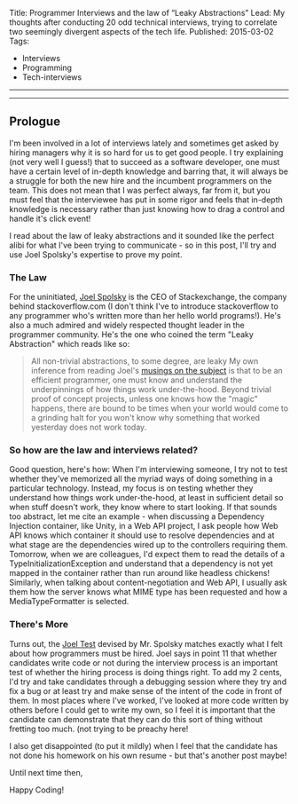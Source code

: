 Title: Programmer Interviews and the law of “Leaky Abstractions”
Lead: My thoughts after conducting 20 odd technical interviews, trying to correlate two seemingly divergent aspects of the tech life.
Published: 2015-03-02
Tags: 
- Interviews
- Programming
- Tech-interviews

---

---

## Prologue

I'm been involved in a lot of interviews lately and sometimes get asked by hiring managers why it is so hard for us to get good people. I try explaining (not very well I guess!) that to succeed as a software developer, one must have a certain level of in-depth knowledge and barring that, it will always be a struggle for both the new hire and the incumbent programmers on the team. This does not mean that I was perfect always, far from it, but you must feel that the interviewee has put in some rigor and feels that in-depth knowledge is necessary rather than just knowing how to drag a control and handle it's click event!

I read about the law of leaky abstractions and it sounded like the perfect alibi for what I've been trying to communicate - so in this post, I'll try and use Joel Spolsky's expertise to prove my point.

### The Law

For the uninitiated, [Joel Spolsky](http://www.joelonsoftware.com/AboutMe.html) is the CEO of Stackexchange, the company behind stackoverflow.com (I don't think I've to introduce stackoverflow to any programmer who's written more than her hello world programs!). He's also a much admired and widely respected thought leader in the programmer community. He's the one who coined the term "Leaky Abstraction" which reads like so:
> All non-trivial abstractions, to some degree, are leaky
My own inference from reading Joel's [musings on the subject](http://www.joelonsoftware.com/articles/LeakyAbstractions.html) is that to be an efficient programmer, one must know and understand the underpinnings of how things work under-the-hood. Beyond trivial proof of concept projects, unless one knows how the "magic" happens, there are bound to be times when your world would come to a grinding halt for you won't know why something that worked yesterday does not work today.

### So how are the law and interviews related?

Good question, here's how: When I'm interviewing someone, I try not to test whether they've memorized all the myriad ways of doing something in a particular technology. Instead, my focus is on testing whether they understand how things work under-the-hood, at least in sufficient detail so when stuff doesn't work, they know where to start looking. If that sounds too abstract, let me cite an example - when discussing a Dependency Injection container, like Unity, in a Web API project, I ask people how Web API knows which container it should use to resolve dependencies and at what stage are the dependencies wired up to the controllers requiring them. Tomorrow, when we are colleagues, I'd expect them to read the details of a TypeInitializationException and understand that a dependency is not yet mapped in the container rather than run around like headless chickens! Similarly, when talking about content-negotiation and Web API, I usually ask them how the server knows what MIME type has been requested and how a MediaTypeFormatter is selected.

### There's More

Turns out, the [Joel Test](http://www.joelonsoftware.com/articles/fog0000000043.html) devised by Mr. Spolsky matches exactly what I felt about how programmers must be hired. Joel says in point 11 that whether candidates write code or not during the interview process is an important test of whether the hiring process is doing things right. To add my 2 cents, I'd try and take candidates through a debugging session where they try and fix a bug or at least try and make sense of the intent of the code in front of them. In most places where I've worked, I've looked at more code written by others before I could get to write my own, so I feel it is important that the candidate can demonstrate that they can do this sort of thing without fretting too much. (not trying to be preachy here!

I also get disappointed (to put it mildly) when I feel that the candidate has not done his homework on his own resume - but that's another post maybe!

Until next time then,

Happy Coding!